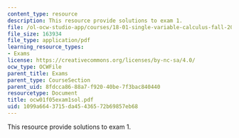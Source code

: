 ```yaml
---
content_type: resource
description: This resource provide solutions to exam 1.
file: /ol-ocw-studio-app/courses/18-01-single-variable-calculus-fall-2005/1099a6643715da45436572b69857eb68_ocw01f05exam1sol.pdf
file_size: 163934
file_type: application/pdf
learning_resource_types:
- Exams
license: https://creativecommons.org/licenses/by-nc-sa/4.0/
ocw_type: OCWFile
parent_title: Exams
parent_type: CourseSection
parent_uid: 8fdcca86-88a7-f920-40be-7f3bac840440
resourcetype: Document
title: ocw01f05exam1sol.pdf
uid: 1099a664-3715-da45-4365-72b69857eb68
---
```

This resource provide solutions to exam 1.